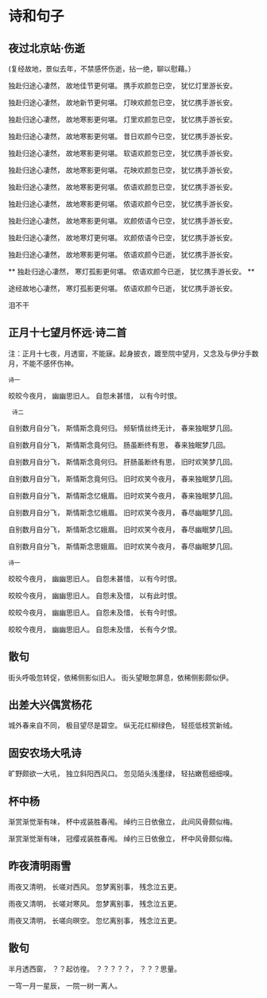 # 诗和句子
## 夜过北京站·伤逝
(复经故地，景似去年，不禁感怀伤逝，拈一绝，聊以慰藉。）

独赴归途心凄然，
故地佳节更何堪。
携手欢颜忽已空，
犹忆灯里游长安。


独赴归途心凄然，
故地新节更何堪。
灯映欢颜忽已空，
犹忆携手游长安。


独赴归途心凄然，
故地寒影更何堪。
灯里欢颜忽已空，
犹忆携手游长安。


独赴归途心凄然，
故地寒影更何堪。
昔日欢颜今已空，
犹忆携手游长安。


独赴归途心凄然，
故地寒影更何堪。
软语欢颜忽已空，
犹忆携手游长安。


独赴归途心凄然，
故地寒影更何堪。
花映欢颜忽已空，
犹忆携手游长安。


独赴归途心凄然，
故地寒影更何堪。
侬语欢颜忽已空，
犹忆携手游长安。


独赴归途心凄然，
故地寒影更何堪。
侬语欢颜今已空，
犹忆携手游长安。


独赴归途心凄然，
故地寒影更何堪。
欢颜侬语今已空，
犹忆携手游长安。


独赴归途心凄然，
故地寒灯更何堪。
欢颜侬语今已空，
犹忆携手游长安。


独赴归途心凄然，
故地寒影更何堪。
侬语欢颜今已逝，
犹忆携手游长安。

**
独赴归途心凄然，
寒灯孤影更何堪。
侬语欢颜今已逝，
犹忆携手游长安。
**

途经故地心凄然，
寒灯孤影更何堪。
侬语欢颜今已逝，
犹忆携手游长安。

泪不干

## 正月十七望月怀远·诗二首
注：正月十七夜，月透窗，不能寐。起身披衣，踱至院中望月，又念及与伊分手数月，不能不感怀伤神。

    诗一
皎皎今夜月，
幽幽思旧人。
自怨未甚惜，
以有今时恨。

     诗二
自别数月自分飞，
斯情斯念竟何归。
频斩情丝终无计，
春来独眠梦几回。


自别数月自分飞，
斯情斯念竟何归。
肠虽断终有思，
春来独眠梦几回。


自别数月自分飞，
斯情斯念竟何归。
肝肠虽断终有思，
旧时欢笑梦几回。



自别数月自分飞，
斯情斯念竟何归。
旧时欢笑今夜月，
春来独眠梦几回。


自别数月自分飞，
斯情斯念忆蛾眉。
旧时欢笑今夜月，
春来独眠梦几回。


自别数月自分飞，
斯情斯念忆蛾眉。
旧时欢笑今夜月，
春尽幽眠梦几回。

自别数月自分飞，
斯情斯念忆娥眉。
旧时欢笑今夜月，
春尽幽眠梦几回。

自别数月自分飞，
斯情斯念思娥眉。
旧时欢笑今夜月，
春尽幽眠梦几回。

    诗一
皎皎今夜月，
幽幽思旧人。
自怨未甚惜，
以有今时恨。


皎皎今夜月，
幽幽思旧人。
自怨未及惜，
以有此时恨。


皎皎今夜月，
幽幽思旧人。
自怨未及惜，
长有今时恨。

皎皎今夜月，
幽幽思旧人。
自怨未及惜，
长有今夕恨。

## 散句
街头呼吸忽转促，依稀侧影似旧人。
街头望眼忽屏息，依稀侧影颇似伊。

## 出差大兴偶赏杨花
城外春来自不同，
极目望尽是碧空。
纵无花红柳绿色，
轻揽低枝赏新绒。

## 固安农场大吼诗
旷野颇欲一大吼，
独立斜阳西风口。
忽见陌头浅墨绿，
轻拈嫩苞细细嗅。


## 杯中杨
渐赏渐觉渐有味，
杯中戎装胜春闱。
绰约三日依傲立，
此间风骨颇似梅。


渐赏渐觉渐有味，
冠缨戎装胜春闱。
绰约三日依傲立，
杯中风骨颇似梅。
## 昨夜清明雨雪
雨夜又清明，
长嗟对西风。
忽梦离别事，
残念泣五更。


雨夜又清明，
长嗟对寒风。
忽梦离别事，
残念泣五更。

雨夜又清明，
长嗟向暝空。
忽忆离别事，
残念泣五更。
## 散句
半月透西窗，
？？起彷徨。
？？？？？，
？？？思量。

一穹一月一星辰，
一院一树一离人。
